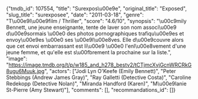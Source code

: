 {"tmdb_id": 107554, "title": "Surexpos\u00e9e", "original_title": "Exposed", "slug_title": "surexposee", "date": "2011-03-18", "genre": "T\u00e9l\u00e9film / Thriller", "score": "4.6/10", "synopsis": "\u00c9mily Bennett, une jeune enseignante, tente de laver son nom associ\u00e9 d\u00e9sormais \u00e0 des photos pornographiques trafiqu\u00e9es et envoy\u00e9es \u00e0 ses \u00e9l\u00e8ves. Elle d\u00e9couvre alors que cet envoi embarrassant est li\u00e9 \u00e0 l'enl\u00e8vement d'une jeune femme, et qu'elle est s\u00fbrement la prochaine sur la liste.", "image": "https://image.tmdb.org/t/p/w185_and_h278_bestv2/tCTjmcXvjGcnWRCRkG8ugu6Muuk.jpg", "actors": ["Jodi Lyn O'Keefe (Emily Bennett)", "Peter Stebbings (Andrew James Gray)", "Ray Galletti (Detective Costa)", "Caroline Redekopp (Detective Nolan)", "Miranda Handford (Karen)", "M\u00e9lanie St-Pierre (Amy Stewart)"], "comments": [], "recommandations_id": []}